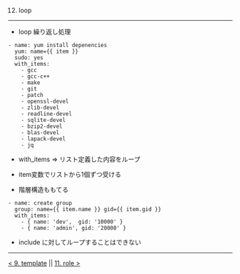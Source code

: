12. loop
---
- loop 繰り返し処理

```
- name: yum install depenencies
  yum: name={{ item }}
  sudo: yes
  with_items:
    - gcc
    - gcc-c++
    - make
    - git
    - patch
    - openssl-devel
    - zlib-devel
    - readline-devel
    - sqlite-devel
    - bzip2-devel
    - blas-devel
    - lapack-devel
    - jq
```

- with_items => リスト定義した内容をループ
- item変数でリストから1個ずつ受ける

- 階層構造ももてる

```
- name: create group
  group: name={{ item.name }} gid={{ item.gid }}
  with_items:
    - { name: 'dev',  gid: '10000' }
    - { name: 'admin', gid: '20000' }
```


- include に対してループすることはできない

---
[< 9. template](9_template.md) || [11. role >](11_role.md)
